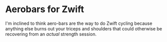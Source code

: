 # Aerobars for Zwift

I'm inclined to think aero-bars are the way to do Zwift cycling because anything else burns out your triceps and shoulders that could otherwise be recovering from an *actual* strength session. 
